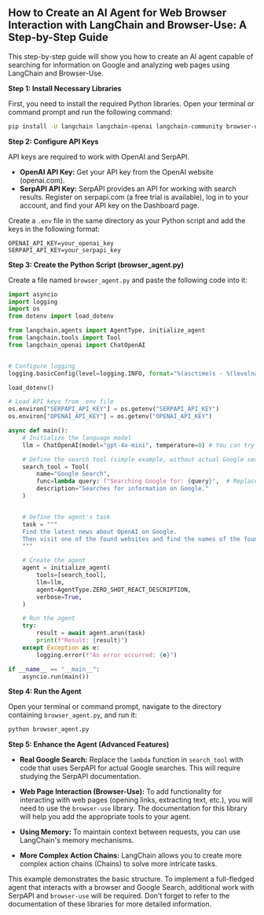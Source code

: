 ## How to Create an AI Agent for Web Browser Interaction with LangChain and Browser-Use: A Step-by-Step Guide

This step-by-step guide will show you how to create an AI agent capable of searching for information on Google and analyzing web pages using LangChain and Browser-Use.

**Step 1: Install Necessary Libraries**

First, you need to install the required Python libraries. Open your terminal or command prompt and run the following command:

```bash
pip install -U langchain langchain-openai langchain-community browser-use python-dotenv serpapi google-search-results numexpr
```

**Step 2: Configure API Keys**

API keys are required to work with OpenAI and SerpAPI.

*   **OpenAI API Key:** Get your API key from the OpenAI website (openai.com).
*   **SerpAPI API Key:** SerpAPI provides an API for working with search results. Register on serpapi.com (a free trial is available), log in to your account, and find your API key on the Dashboard page.

Create a `.env` file in the same directory as your Python script and add the keys in the following format:

```
OPENAI_API_KEY=your_openai_key
SERPAPI_API_KEY=your_serpapi_key
```

**Step 3: Create the Python Script (browser_agent.py)**

Create a file named `browser_agent.py` and paste the following code into it:

```python
import asyncio
import logging
import os
from dotenv import load_dotenv

from langchain.agents import AgentType, initialize_agent
from langchain.tools import Tool
from langchain_openai import ChatOpenAI


# Configure logging
logging.basicConfig(level=logging.INFO, format="%(asctime)s - %(levelname)s - %(message)s")

load_dotenv()

# Load API keys from .env file
os.environ["SERPAPI_API_KEY"] = os.getenv("SERPAPI_API_KEY")
os.environ["OPENAI_API_KEY"] = os.getenv("OPENAI_API_KEY")

async def main():
    # Initialize the language model
    llm = ChatOpenAI(model="gpt-4o-mini", temperature=0) # You can try other models

    # Define the search tool (simple example, without actual Google search)
    search_tool = Tool(
        name="Google Search",
        func=lambda query: f"Searching Google for: {query}",  # Replace with actual SerpAPI search if needed
        description="Searches for information on Google."
    )


    # Define the agent's task
    task = """
    Find the latest news about OpenAI on Google.
    Then visit one of the found websites and find the names of the founders.
    """

    # Create the agent
    agent = initialize_agent(
        tools=[search_tool],
        llm=llm,
        agent=AgentType.ZERO_SHOT_REACT_DESCRIPTION,
        verbose=True,
    )

    # Run the agent
    try:
        result = await agent.arun(task)
        print(f"Result: {result}")
    except Exception as e:
        logging.error(f"An error occurred: {e}")

if __name__ == "__main__":
    asyncio.run(main())
```

**Step 4: Run the Agent**

Open your terminal or command prompt, navigate to the directory containing `browser_agent.py`, and run it:

```bash
python browser_agent.py
```

**Step 5: Enhance the Agent (Advanced Features)**

*   **Real Google Search:** Replace the `lambda` function in `search_tool` with code that uses SerpAPI for actual Google searches. This will require studying the SerpAPI documentation.

*   **Web Page Interaction (Browser-Use):** To add functionality for interacting with web pages (opening links, extracting text, etc.), you will need to use the `browser-use` library. The documentation for this library will help you add the appropriate tools to your agent.

*   **Using Memory:** To maintain context between requests, you can use LangChain's memory mechanisms.

*   **More Complex Action Chains:** LangChain allows you to create more complex action chains (Chains) to solve more intricate tasks.


This example demonstrates the basic structure. To implement a full-fledged agent that interacts with a browser and Google Search, additional work with SerpAPI and `browser-use` will be required. Don't forget to refer to the documentation of these libraries for more detailed information.
